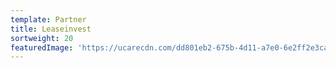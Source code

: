 ```yaml
---
template: Partner
title: Leaseinvest
sortweight: 20
featuredImage: 'https://ucarecdn.com/dd801eb2-675b-4d11-a7e0-6e2ff2e3ca01/'
---
```


